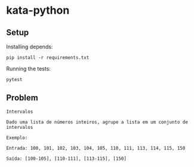 # kata-python

## Setup
Installing depends:

```pip install -r requirements.txt```

Running the tests:

```pytest```

## Problem
```
Intervalos

Dado uma lista de números inteiros, agrupe a lista em um conjunto de intervalos

Exemplo:

Entrada: 100, 101, 102, 103, 104, 105, 110, 111, 113, 114, 115, 150

Saída: [100-105], [110-111], [113-115], [150]
```
